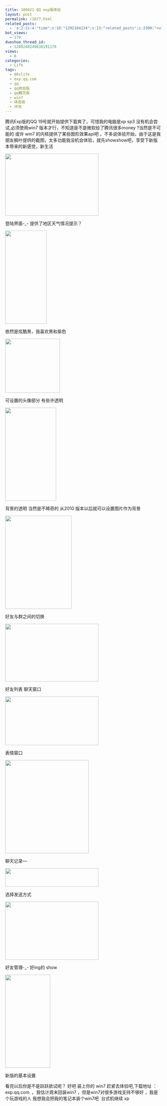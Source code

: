 ```yaml
---
title: 100421 QQ exp版体验
layout: post
permalink: /1077.html
related_posts:
  - 'a:2:{s:4:"time";s:10:"1292184134";s:13:"related_posts";s:2300:"<ul class="related_post"><li><a href="http://blog.80aj.com/2010/08/18/%e5%9c%a8%e6%ac%a2%e8%bf%8e%e7%95%8c%e9%9d%a2%e6%b7%bb%e5%8a%a0%e5%ae%89%e8%a3%85%e6%96%b9%e5%bc%8f%e7%9a%84%e9%80%89%e6%8b%a9/" title="在欢迎界面添加安装方式的选择">在欢迎界面添加安装方式的选择</a></li><li><a href="http://blog.80aj.com/2010/04/22/100422-%e5%8d%9a%e5%ae%a2%e4%bc%b4%e4%bd%a0%e6%88%90%e9%95%bf-%e3%80%90%e6%99%9a%e7%82%b9%e8%a1%a5%e4%b8%9c%e8%a5%bf%e3%80%91/" title="100422 博客成长路">100422 博客成长路</a></li><li><a href="http://blog.80aj.com/2010/04/15/100415-%e5%ae%89%e9%9d%99%e4%b8%ad%e4%b8%8d%e5%ae%89%e5%88%86%e7%9a%84%e6%98%af%e9%82%a3%e9%a2%97%e5%bf%83/" title="100415 安静中不安分的是那颗心">100415 安静中不安分的是那颗心</a></li><li><a href="http://blog.80aj.com/2010/04/15/100415-%e4%b8%80%e4%b8%aa%e5%a5%b3%e7%a8%8b%e5%ba%8f%e5%91%98%e7%9a%84%e5%be%81%e5%a9%9appt/" title="100415 一个女程序员的征婚ppt">100415 一个女程序员的征婚ppt</a></li><li><a href="http://blog.80aj.com/2010/04/14/100414-%e7%94%9f%e6%b4%bb%e7%9a%84%e4%b9%90%e8%b6%a3-%e5%9c%a8%e4%ba%8e%e5%88%86%e4%ba%ab/" title="100414 生活的乐趣 在于分享">100414 生活的乐趣 在于分享</a></li><li><a href="http://blog.80aj.com/2010/04/08/100408-php-%e5%85%b3%e4%ba%8e-sqllite%e5%ba%94%e7%94%a8/" title="100408 php 关于 sqllite应用">100408 php 关于 sqllite应用</a></li><li><a href="http://blog.80aj.com/2010/04/07/100407-php-url_encode-%e5%8a%a0%e5%af%86%e8%a7%a3%e5%af%86%e5%87%bd%e6%95%b0/" title="100407 php url_encode 加密解密函数 ">100407 php url_encode 加密解密函数 </a></li><li><a href="http://blog.80aj.com/2010/03/24/100324-%e6%98%a5%e5%a4%a9-%e8%b7%b3%e6%a7%bd%e7%9a%84%e5%a5%bd%e6%97%b6%e6%9c%ba/" title="100324 春天 跳槽的好时机">100324 春天 跳槽的好时机</a></li><li><a href="http://blog.80aj.com/2010/03/14/100314-%e8%bf%99%e4%ba%9b%e5%b9%b4%ef%bc%8c%e8%bf%99%e4%ba%9b%e4%ba%8b/" title="100314 这些年，这些事">100314 这些年，这些事</a></li><li><a href="http://blog.80aj.com/2009/11/27/091127-%e5%94%a4%e9%86%92%e6%88%91%e4%bb%ac%e6%9c%80%e6%b7%b1%e7%9a%84%e8%ae%b0%e5%bf%86/" title="091127 唤醒我们最深的记忆">091127 唤醒我们最深的记忆</a></li></ul>";}'
bot_views:
  - 179
duoshuo_thread_id:
  - 1280248249638191178
views:
  - 6
categories:
  - Life
tags:
  - 80slife
  - exp.qq.com
  - qq
  - qq体验版
  - qq概念版
  - win7
  - 体验版
  - 评测
---
```

腾讯Exp版的QQ 19号就开始提供下载爽了，可惜我的电脑是xp sp3 没有机会尝试,必须使用win7 版本才行，不知道是不是微软给了腾讯很多money ?当然是不可能的 或许 win7 的内核提供了某些图形效果api吧 。不多说体验开始，由于这是我朋友枫叶提供的截图，太多功能我没机会体验，就先showshow吧，享受下新版本带来的新感觉，新生活

<img title="22" src="http://www.80aj.com/wp-content/uploads/2010/04/221-300x200.jpg" alt="" width="300" height="200" />

登陆界面-_- 提供了地区天气情况提示？

<img title="23" src="http://www.80aj.com/wp-content/uploads/2010/04/231-133x300.jpg" alt="" width="133" height="300" />

依然是炫酷黑，我喜欢黑和紫色

<img title="21" src="http://www.80aj.com/wp-content/uploads/2010/04/211.jpg" alt="" width="176" height="174" />

可设置的头像部分 有些许透明

<img title="1" src="http://www.80aj.com/wp-content/uploads/2010/04/17-164x300.jpg" alt="" width="164" height="300" />

背景的透明 当然是不稀奇的 从2010 版本以后就可以设置图片作为背景

<img title="18" src="http://www.80aj.com/wp-content/uploads/2010/04/18-213x300.jpg" alt="" width="213" height="300" />

好友与群之间的切换

<img title="24" src="http://www.80aj.com/wp-content/uploads/2010/04/241-300x186.jpg" alt="" width="300" height="186" />

好友列表 聊天窗口

[<img title="7" src="http://www.80aj.com/wp-content/uploads/2010/04/71-300x157.jpg" alt="" width="300" height="157" />][1]

表情窗口

<img title="4" src="http://www.80aj.com/wp-content/uploads/2010/04/41-269x300.jpg" alt="" width="269" height="300" />

聊天记录&#8212;

<img title="14" src="http://www.80aj.com/wp-content/uploads/2010/04/141-300x60.jpg" alt="" width="300" height="60" />

选择发送方式

[<img class="aligncenter size-medium wp-image-1079" title="2" src="http://www.80aj.com/wp-content/uploads/2010/04/27-300x187.jpg" alt="" width="300" height="187" />][2][][3][][4][][5]

好友管理-_- 好ing的 show

[<img title="6" src="http://www.80aj.com/wp-content/uploads/2010/04/61-145x300.jpg" alt="" width="145" height="300" />][6][][7][][8]

新版的基本设置

看完以后你是不是跃跃欲试呢？ 好吧 装上你的 win7 赶紧去体验吧,下载地址 ：exp.qq.com  。我估计周末回装win7 ，但是win7对很多游戏支持不够好 ，我是个玩游戏的人 我想我会把我的笔记本装个win7吧  台式机继续 xp

 [1]: http://www.80aj.com/wp-content/uploads/2010/04/41.jpg
 [2]: http://www.80aj.com/wp-content/uploads/2010/04/27.jpg
 [3]: http://www.80aj.com/wp-content/uploads/2010/04/17.jpg
 [4]: http://www.80aj.com/wp-content/uploads/2010/04/71.jpg
 [5]: http://www.80aj.com/wp-content/uploads/2010/04/141.jpg
 [6]: http://www.80aj.com/wp-content/uploads/2010/04/171.jpg
 [7]: http://www.80aj.com/wp-content/uploads/2010/04/18.jpg
 [8]: http://www.80aj.com/wp-content/uploads/2010/04/241.jpg